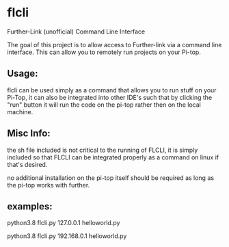 # flcli
Further-Link (unofficial) Command Line Interface



The goal of this project is to allow access to Further-link via a command line interface. This can allow you to remotely run projects on your Pi-top.




## Usage:


flcli can be used simply as a command that allows you to run stuff on your Pi-Top, it can also be integrated into other IDE's such that by clicking the "run" button it will run the code on the pi-top rather then on the local machine.
## Misc Info:

the sh file included is not critical to the running of FLCLI, it is simply included so that FLCLI can be integrated properly as a command on linux if that's desired.  

no additional installation on the pi-top itself should be required as long as the pi-top works with further.


## examples:


 python3.8 flcli.py 127.0.0.1 helloworld.py
 
 python3.8 flcli.py 192.168.0.1 helloworld.py



